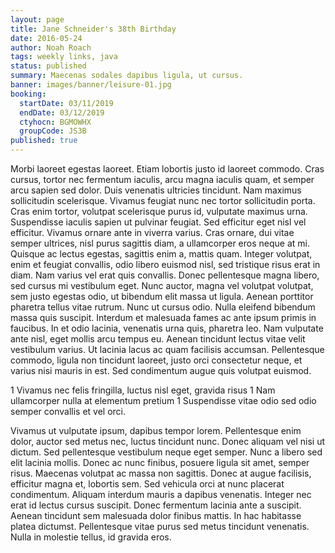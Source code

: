 ```yaml
---
layout: page
title: Jane Schneider's 38th Birthday
date: 2016-05-24
author: Noah Roach
tags: weekly links, java
status: published
summary: Maecenas sodales dapibus ligula, ut cursus.
banner: images/banner/leisure-01.jpg
booking:
  startDate: 03/11/2019
  endDate: 03/12/2019
  ctyhocn: BGMOWHX
  groupCode: JS3B
published: true
---
```

Morbi laoreet egestas laoreet. Etiam lobortis justo id laoreet commodo. Cras cursus, tortor nec fermentum iaculis, arcu magna iaculis quam, et semper arcu sapien sed dolor. Duis venenatis ultricies tincidunt. Nam maximus sollicitudin scelerisque. Vivamus feugiat nunc nec tortor sollicitudin porta. Cras enim tortor, volutpat scelerisque purus id, vulputate maximus urna. Suspendisse iaculis sapien ut pulvinar feugiat. Sed efficitur eget nisl vel efficitur. Vivamus ornare ante in viverra varius. Cras ornare, dui vitae semper ultrices, nisl purus sagittis diam, a ullamcorper eros neque at mi. Quisque ac lectus egestas, sagittis enim a, mattis quam.
Integer volutpat, enim et feugiat convallis, odio libero euismod nisl, sed tristique risus erat in diam. Nam varius vel erat quis convallis. Donec pellentesque magna libero, sed cursus mi vestibulum eget. Nunc auctor, magna vel volutpat volutpat, sem justo egestas odio, ut bibendum elit massa ut ligula. Aenean porttitor pharetra tellus vitae rutrum. Nunc ut cursus odio. Nulla eleifend bibendum massa quis suscipit. Interdum et malesuada fames ac ante ipsum primis in faucibus. In et odio lacinia, venenatis urna quis, pharetra leo. Nam vulputate ante nisl, eget mollis arcu tempus eu. Aenean tincidunt lectus vitae velit vestibulum varius. Ut lacinia lacus ac quam facilisis accumsan. Pellentesque commodo, ligula non tincidunt laoreet, justo orci consectetur neque, et varius nisi mauris in est. Sed condimentum augue quis volutpat euismod.

1 Vivamus nec felis fringilla, luctus nisl eget, gravida risus
1 Nam ullamcorper nulla at elementum pretium
1 Suspendisse vitae odio sed odio semper convallis et vel orci.

Vivamus ut vulputate ipsum, dapibus tempor lorem. Pellentesque enim dolor, auctor sed metus nec, luctus tincidunt nunc. Donec aliquam vel nisi ut dictum. Sed pellentesque vestibulum neque eget semper. Nunc a libero sed elit lacinia mollis. Donec ac nunc finibus, posuere ligula sit amet, semper risus. Maecenas volutpat ac massa non sagittis. Donec at augue facilisis, efficitur magna et, lobortis sem. Sed vehicula orci at nunc placerat condimentum. Aliquam interdum mauris a dapibus venenatis. Integer nec erat id lectus cursus suscipit. Donec fermentum lacinia ante a suscipit. Aenean tincidunt sem malesuada dolor finibus mattis. In hac habitasse platea dictumst. Pellentesque vitae purus sed metus tincidunt venenatis. Nulla in molestie tellus, id gravida eros.
